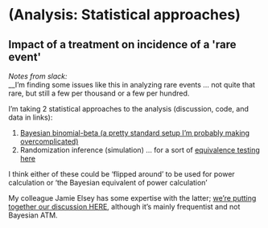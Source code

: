 # (Analysis: Statistical approaches)

## Impact of a treatment on incidence of a 'rare event'



_Notes from slack:_ \
__I’m finding some issues like this in analyzing rare events … not quite that rare, but still a few per thousand or a few per hundred.

I’m taking 2 statistical approaches to the analysis (discussion, code, and data in links):

1. [Bayesian binomial-beta (a pretty standard setup I’m probably making overcomplicated)](https://daaronr.github.io/dualprocess/analysis-questions-and-tests.html#bayes\_prop)
2. Randomization inference (simulation) … for a sort of [equivalence testing here](https://rethinkpriorities.github.io/methodology-statistics-design/inference-and-rough-equivalence-testing-with-binomial-outcomes.html#how-likely-are-proportions-this-similar-under-different-size-true-effect-sizes)

I think either of these could be ‘flipped around’ to be used for power calculation or ‘the Bayesian equivalent of power calculation’

My colleague Jamie Elsey has some expertise with the latter; [we’re putting together our discussion HERE](https://rethinkpriorities.github.io/methodology-statistics-design/power-workflow.html), although it’s mainly frequentist and not Bayesian ATM.
